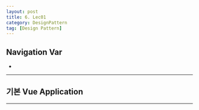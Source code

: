 ```yaml
---
layout: post
title: 6. Lec01
category: DesignPattern
tag: [Design Pattern]
---
```


## Navigation Var

- **[]()**

---

## 기본 Vue Application

---
